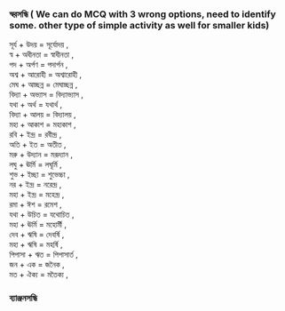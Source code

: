 ### স্বরসন্ধি ( We can do MCQ with 3 wrong options, need to identify some. other type of simple activity as well for smaller kids)

সূর্য + উদয় = সূর্যোদয় ,    
স্ব + অধীনতা = স্বাধীনতা ,   
পদ  + অর্পণ = পদার্পন ,    
অশ্ব  + আরোহী = অশ্বারোহী ,   
মেঘ  + আচ্ছন্ন = মেঘাচ্ছন্ন ,   
বিদ্যা  + অভ্যাস = বিদ্যাভ্যাস ,   
যথা  + অর্থ  = যথার্থ ,   
বিদ্যা  + আলয়  = বিদ্যালয় ,   
মহা  + আকাশ = মহাকাশ ,   
রবি  + ইন্দ্র  = রবীন্দ্র ,   
অতি  + ইত = অতীত ,   
মরু  + উদ্যান = মরূদ্যান ,   
লঘু  + ঊর্মি = লঘূর্মি ,   
শুভ  + ইচ্ছা = শুভেচ্চা ,   
নর + ইন্দ্র  = নরেন্দ্র ,   
মহা  +  ইন্দ্র  = মহেন্দ্র ,  
রমা + ঈশ = রমেশ ,   
যথা  + উচিত = যথোচিত ,   
মহা + ঊর্মি = মহোর্মী ,   
দেব + ঋষি = দেবর্ষি ,   
মহা + ঋষি = মহর্ষি ,  
পিপাসা + ঋত = পিপাসার্ত ,   
জন + এক = জনৈক ,  
মত  + ঐক্য = মতৈক্য ,   

 
### ব্যাঞ্জনসন্ধি 
